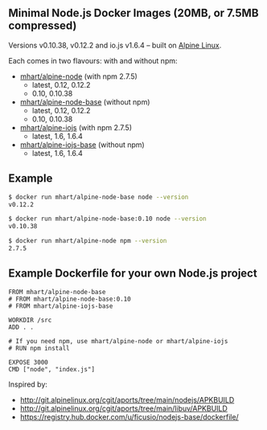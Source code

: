 Minimal Node.js Docker Images (20MB, or 7.5MB compressed)
---------------------------------------------------------

Versions v0.10.38, v0.12.2 and io.js v1.6.4 –
built on [Alpine Linux](http://alpinelinux.org/).

Each comes in two flavours: with and without npm:

- [mhart/alpine-node](https://registry.hub.docker.com/u/mhart/alpine-node/) (with npm 2.7.5)
  - latest, 0.12, 0.12.2
  - 0.10, 0.10.38
- [mhart/alpine-node-base](https://registry.hub.docker.com/u/mhart/alpine-node-base/) (without npm)
  - latest, 0.12, 0.12.2
  - 0.10, 0.10.38
- [mhart/alpine-iojs](https://registry.hub.docker.com/u/mhart/alpine-iojs/) (with npm 2.7.5)
  - latest, 1.6, 1.6.4
- [mhart/alpine-iojs-base](https://registry.hub.docker.com/u/mhart/alpine-iojs-base/) (without npm)
  - latest, 1.6, 1.6.4

Example
-------

```sh
$ docker run mhart/alpine-node-base node --version
v0.12.2

$ docker run mhart/alpine-node-base:0.10 node --version
v0.10.38

$ docker run mhart/alpine-node npm --version
2.7.5
```

Example Dockerfile for your own Node.js project
-----------------------------------------------

```docker
FROM mhart/alpine-node-base
# FROM mhart/alpine-node-base:0.10
# FROM mhart/alpine-iojs-base

WORKDIR /src
ADD . .

# If you need npm, use mhart/alpine-node or mhart/alpine-iojs
# RUN npm install

EXPOSE 3000
CMD ["node", "index.js"]
```

Inspired by:

- http://git.alpinelinux.org/cgit/aports/tree/main/nodejs/APKBUILD
- http://git.alpinelinux.org/cgit/aports/tree/main/libuv/APKBUILD
- https://registry.hub.docker.com/u/ficusio/nodejs-base/dockerfile/

